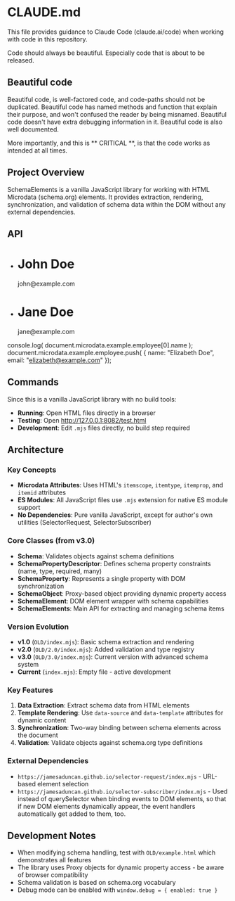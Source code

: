 # CLAUDE.md

This file provides guidance to Claude Code (claude.ai/code) when working with code in this repository.

Code should always be beautiful. Especially code that is about to be released.

## Beautiful code

Beautiful code, is well-factored code, and code-paths should not be duplicated.
Beautiful code has named methods and function that explain their purpose, and won't confused the reader by being misnamed.
Beautiful code doesn't have extra debugging information in it.
Beautiful code is also well documented.

More importantly, and this is ** CRITICAL **, is that the code works as intended at all times.

## Project Overview

SchemaElements is a vanilla JavaScript library for working with HTML Microdata (schema.org) elements. It provides extraction, rendering, synchronization, and validation of schema data within the DOM without any external dependencies.

## API

<body id="example" itemscope itemtype="http://schema.org/Organization">
    <ul>
        <template itemtype="http://schema.org/Person">
            <li itemprop="employee" itemscope itemtype="http://schema.org/Person">
                <h1 itemprop="name"></h1>
                <addr itemprop="email"></addr>
            </li>
        </template>
        <li itemprop="employee" itemscope itemtype="http://schema.org/Person">
            <h1 itemprop="name">John Doe</h1>
            <addr itemprop="email">john@example.com</addr>
        </li>
        <li itemprop="employee" itemscope itemtype="http://schema.org/Person">
            <h1 itemprop="name">Jane Doe</h1>
            <addr itemprop="email">jane@example.com</addr>
        </li>
    </ul>
</body>

console.log( document.microdata.example.employee[0].name );
document.microdata.example.employee.push( { name: "Elizabeth Doe", email: "elizabeth@example.com" });


## Commands

Since this is a vanilla JavaScript library with no build tools:
- **Running**: Open HTML files directly in a browser
- **Testing**: Open http://127.0.0.1:8082/test.html
- **Development**: Edit `.mjs` files directly, no build step required

## Architecture

### Key Concepts
- **Microdata Attributes**: Uses HTML's `itemscope`, `itemtype`, `itemprop`, and `itemid` attributes
- **ES Modules**: All JavaScript files use `.mjs` extension for native ES module support
- **No Dependencies**: Pure vanilla JavaScript, except for author's own utilities (SelectorRequest, SelectorSubscriber)

### Core Classes (from v3.0)
- **Schema**: Validates objects against schema definitions
- **SchemaPropertyDescriptor**: Defines schema property constraints (name, type, required, many)
- **SchemaProperty**: Represents a single property with DOM synchronization
- **SchemaObject**: Proxy-based object providing dynamic property access
- **SchemaElement**: DOM element wrapper with schema capabilities
- **SchemaElements**: Main API for extracting and managing schema items

### Version Evolution
- **v1.0** (`OLD/index.mjs`): Basic schema extraction and rendering
- **v2.0** (`OLD/2.0/index.mjs`): Added validation and type registry
- **v3.0** (`OLD/3.0/index.mjs`): Current version with advanced schema system
- **Current** (`index.mjs`): Empty file - active development

### Key Features
1. **Data Extraction**: Extract schema data from HTML elements
2. **Template Rendering**: Use `data-source` and `data-template` attributes for dynamic content
3. **Synchronization**: Two-way binding between schema elements across the document
4. **Validation**: Validate objects against schema.org type definitions

### External Dependencies
- `https://jamesaduncan.github.io/selector-request/index.mjs` - URL-based element selection
- `https://jamesaduncan.github.io/selector-subscriber/index.mjs` - Used instead of querySelector when binding events to DOM elements, so that if new DOM elements dynamically appear, the event handlers automatically get added to them, too.

## Development Notes
- When modifying schema handling, test with `OLD/example.html` which demonstrates all features
- The library uses Proxy objects for dynamic property access - be aware of browser compatibility
- Schema validation is based on schema.org vocabulary
- Debug mode can be enabled with `window.debug = { enabled: true }`